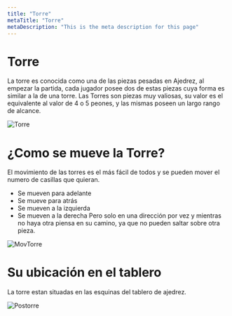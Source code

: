 ```yaml
---
title: "Torre"
metaTitle: "Torre"
metaDescription: "This is the meta description for this page"
---
```


# Torre
La torre es conocida como una de las piezas pesadas en Ajedrez, al empezar la partida, cada jugador posee dos de estas piezas cuya forma es similar a la de una torre.
Las Torres son piezas muy valiosas, su valor es el equivalente al valor de 4 o 5 peones, y las mismas poseen un largo rango de alcance.

![Torre](https://i.imgur.com/oBI8Pnq.png)

# ¿Como se mueve la Torre?
El movimiento de las torres es el más fácil de todos y se pueden mover el numero de casillas que quieran.
- Se mueven para adelante 
- Se mueve para atrás
- Se mueven a la izquierda 
- Se mueven a la derecha
Pero solo en una dirección por vez y mientras no haya otra piensa en su camino, ya que no pueden saltar sobre otra pieza.

![MovTorre](https://i.imgur.com/fPr0Lcc.gif)

# Su ubicación en el tablero
La torre estan situadas en las esquinas del tablero de ajedrez.

![Postorre](https://i.imgur.com/0SKbuih.png)
